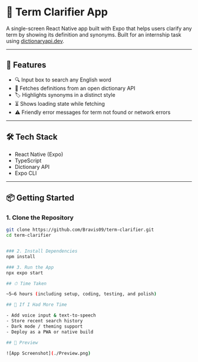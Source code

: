 # 📘 Term Clarifier App

A single-screen React Native app built with Expo that helps users clarify any term by showing its definition and synonyms. Built for an internship task using [dictionaryapi.dev](https://dictionaryapi.dev/).

---

## 🚀 Features

- 🔍 Input box to search any English word
- 📖 Fetches definitions from an open dictionary API
- 🏷️ Highlights synonyms in a distinct style
- ⏳ Shows loading state while fetching
- ⚠️ Friendly error messages for term not found or network errors

---

## 🛠️ Tech Stack

- React Native (Expo)
- TypeScript
- Dictionary API
- Expo CLI

---

## 📦 Getting Started

### 1. Clone the Repository
```bash
git clone https://github.com/Bravis09/term-clarifier.git
cd term-clarifier


### 2. Install Dependencies
npm install

### 3. Run the App
npx expo start

## ⏱ Time Taken

~5–6 hours (including setup, coding, testing, and polish)

## 🔧 If I Had More Time

- Add voice input & text-to-speech
- Store recent search history
- Dark mode / theming support
- Deploy as a PWA or native build

## 📸 Preview

![App Screenshot](./Preview.png)
